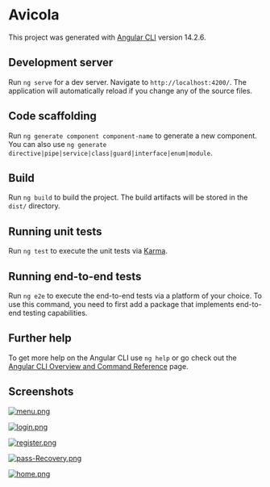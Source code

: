 # Avicola

This project was generated with [Angular CLI](https://github.com/angular/angular-cli) version 14.2.6.

## Development server

Run `ng serve` for a dev server. Navigate to `http://localhost:4200/`. The application will automatically reload if you change any of the source files.

## Code scaffolding

Run `ng generate component component-name` to generate a new component. You can also use `ng generate directive|pipe|service|class|guard|interface|enum|module`.

## Build

Run `ng build` to build the project. The build artifacts will be stored in the `dist/` directory.

## Running unit tests

Run `ng test` to execute the unit tests via [Karma](https://karma-runner.github.io).

## Running end-to-end tests

Run `ng e2e` to execute the end-to-end tests via a platform of your choice. To use this command, you need to first add a package that implements end-to-end testing capabilities.

## Further help

To get more help on the Angular CLI use `ng help` or go check out the [Angular CLI Overview and Command Reference](https://angular.io/cli) page.

## Screenshots

[![menu.png](https://i.postimg.cc/FHxLNFdv/menu.png)](https://postimg.cc/Wdh37vwY)

[![login.png](https://i.postimg.cc/NfmXCkQ5/login.png)](https://postimg.cc/Yh2jhgGH)

[![register.png](https://i.postimg.cc/qB9nG5VP/register.png)](https://postimg.cc/grHnz40s)

[![pass-Recovery.png](https://i.postimg.cc/htndkQGM/pass-Recovery.png)](https://postimg.cc/QH6C5t1W)

[![home.png](https://i.postimg.cc/XXSVy5PP/home.png)](https://postimg.cc/jncVpDt6)
